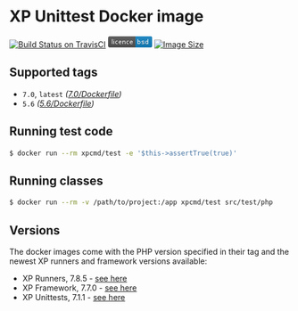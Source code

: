 XP Unittest Docker image
========================

[![Build Status on TravisCI](https://secure.travis-ci.org/xp-runners/xpcmd-test.svg)](http://travis-ci.org/xp-runners/xpcmd-test)
[![BSD License](https://raw.githubusercontent.com/xp-framework/web/master/static/licence-bsd.png)](https://github.com/xp-runners/reference/blob/master/LICENSE.md)
[![Image Size](https://imagelayers.io/badge/xpcmd/test:latest.svg)](https://imagelayers.io/?images=xpcmd/test:latest)

## Supported tags

* `7.0`, `latest` *([7.0/Dockerfile](https://github.com/xp-runners/xpcmd-test/blob/master/7.0/Dockerfile))*
* `5.6` *([5.6/Dockerfile](https://github.com/xp-runners/xpcmd-test/blob/master/5.6/Dockerfile))*

## Running test code

```sh
$ docker run --rm xpcmd/test -e '$this->assertTrue(true)'
```

## Running classes

```sh
$ docker run --rm -v /path/to/project:/app xpcmd/test src/test/php
```

## Versions

The docker images come with the PHP version specified in their tag and the newest XP runners and framework versions available:

* XP Runners, 7.8.5 - [see here](https://github.com/xp-runners/reference/releases)
* XP Framework, 7.7.0 - [see here](https://github.com/xp-framework/core/releases)
* XP Unittests, 7.1.1 - [see here](https://github.com/xp-framework/unittest/releases)
